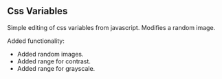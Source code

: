 ## Css Variables

Simple editing of css variables from javascript. Modifies a random image.

Added functionality:

- Added random images.
- Added range for contrast.
- Added range for grayscale.
